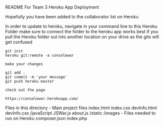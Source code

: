 README For Team 3 Heroku App Deployment

Hopefully you have been added to the collaborator list on Heroku

In order to update to heroku,
navigate in your command line to this Heroku Folder
make sure to connect the folder to the heroku app
works best if you pull the Heroku folder out into another location on your drive as the gits will get confused

	git init
	heroku git:remote -a consolewar
	
	make your changes
	
	git add .
	git commit -m 'your message'
	git push heroku master
	
	check out the page
	
	https://consolewar.herokuapp.com/
	
	
Files in this directory
	- Main project files
		index.html
		index.css
		devInfo.html
		devInfo.css
		/javaScript
			JSWar.js
			about.js
		/static
			/images
	- Files needed to run on Heroku
		composer.json
		index.php